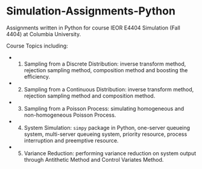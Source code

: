 # Simulation-Assignments-Python
Assignments written in Python for course IEOR E4404 Simulation (Fall 4404) at Columbia University.

Course Topics including:
- 1. Sampling from a Discrete Distribution: inverse transform method, rejection sampling method, composition method and boosting the efficiency.
- 2. Sampling from a Continuous Distribution: inverse transform method, rejection sampling method and composition method.
- 3. Sampling from a Poisson Process: simulating homogeneous and non-homogeneous Poisson Process.
- 4. System Simulation: `simpy` package in Python, one-server queueing system, multi-server queueing system, priority resource, process interruption and preemptive resource.
- 5. Variance Reduction: performing variance reduction on system output through Antithetic Method and Control Variates Method.
